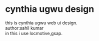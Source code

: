 #  cynthia ugwu design
this is  cynthia ugwu web ui design.
<br>
author:sahil kumar
<br>
in this i use locmotive,gsap.
